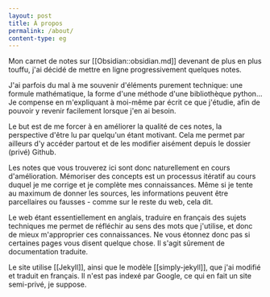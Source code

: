 ```yaml
---
layout: post
title: À propos
permalink: /about/
content-type: eg
---
```


Mon carnet de notes sur [[Obsidian::obsidian.md]] devenant de plus en plus touffu, j'ai décidé de mettre en ligne progressivement quelques notes.

J'ai parfois du mal à me souvenir d'éléments purement technique: une formule mathématique, la forme d'une méthode d'une bibliothèque python... Je compense en m'expliquant à moi-même par écrit ce que j'étudie, afin de pouvoir y revenir facilement lorsque j'en ai besoin.

Le but est de me forcer à en améliorer la qualité de ces notes, la perspective d'être lu par quelqu'un étant motivant. Cela me permet par ailleurs d'y accéder partout et de les modifier aisément depuis le dossier (privé) Github.

Les notes que vous trouverez ici sont donc naturellement en cours d'amélioration. Mémoriser des concepts est un processus itératif au cours duquel je me corrige et je complète mes connaissances. Même si je tente au maximum de donner les sources, les informations peuvent être parcellaires ou fausses - comme sur le reste du web, cela dit.  

Le web étant essentiellement en anglais, traduire en français des sujets techniques me permet de réfléchir au sens des mots que j'utilise, et donc de mieux m'approprier ces connaissances. Ne vous étonnez donc pas si certaines pages vous disent quelque chose. Il s'agit sûrement de documentation traduite.

Le site utilise [[Jekyll]], ainsi que le modèle [[simply-jekyll]], que j'ai modifié et traduit en français. Il n'est pas indexé par Google, ce qui en fait un site semi-privé, je suppose.